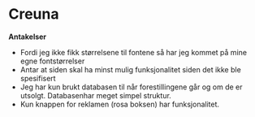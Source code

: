 # Creuna

__Antakelser__
- Fordi jeg ikke fikk størrelsene til fontene så har jeg kommet på mine egne fontstørrelser
- Antar at siden skal ha minst mulig funksjonalitet siden det ikke ble spesifisert
- Jeg har kun brukt databasen til når forestillingene går og om de er utsolgt. Databasenhar meget simpel struktur.
- Kun knappen for reklamen (rosa boksen) har funksjonalitet.

